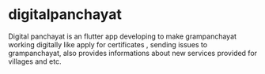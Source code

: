 # digitalpanchayat

Digital panchayat is an flutter app 
developing to make grampanchayat working digitally like apply for certificates , sending issues to grampanchayat, also provides informations about new services provided for villages and etc.
